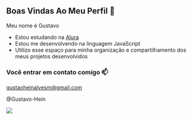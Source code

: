 ## Boas Vindas Ao Meu Perfil 💙

Meu nome é Gustavo

- Estou estudando na [Alura](https://www.alura.com.br/)
- Estou me desenvolvendo na linguagem JavaScript
- Utilizo esse espaço para minha organização e compartilhamento dos meus projetos desenvolvidos

### Você entrar em contato comigo 📫

gustaoheinalvesm@gmail.com

@Gustavo-Hein

![](https://tenor.com/pt-BR/view/saul-goodman-better-call-saul-saul-goodman3d-meme-breaking-bad-gif-24027228)
